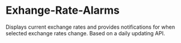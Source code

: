 # Exhange-Rate-Alarms
Displays current exchange rates and provides notifications for when selected exchange rates change. Based on a daily updating API.
